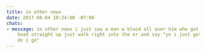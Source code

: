 ```yaml
---
title: in other news
date: 2017-08-04 10:24:00 -07:00
chats:
- message: in other news i just saw a man w blood all over him who got shot in the
    head straight up just walk right into the er and say "yo i just got shot where
    do i go"
---
```


